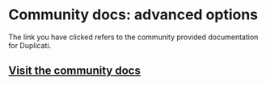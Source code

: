 # Community docs: advanced options

The link you have clicked refers to the community provided documentation for Duplicati.

## [Visit the community docs](https://prev-docs.duplicati.com/en/latest/06-advanced-options/)
